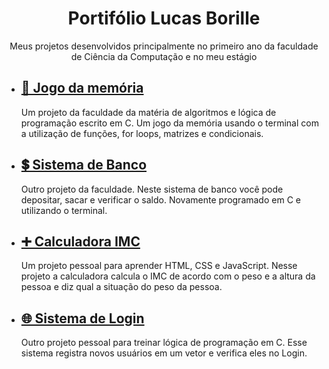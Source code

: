 <h1 align="center">Portifólio Lucas Borille</h1>
 
<p align="center">Meus projetos desenvolvidos principalmente no primeiro ano da faculdade de Ciência da Computação e no meu estágio</p>

- <h2><a href="https://github.com/lucasBorille/Portifolio/blob/main/Jogodamemoria.c" target="_blank"> 🧠 Jogo da memória </a></h2>
  Um projeto da faculdade da matéria de algoritmos e lógica de programação escrito em C. Um jogo da memória usando o terminal com a utilização de funções, for loops, matrizes e condicionais.

- <h2><a href="https://github.com/lucasBorille/Portifolio/blob/main/SistemaDeBanco.c" target="_blank"> 💲 Sistema de Banco </a></h2>
  Outro projeto da faculdade. Neste sistema de banco você pode depositar, sacar e verificar o saldo. Novamente programado em C e utilizando o terminal.

- <h2><a href="https://github.com/lucasBorille/Portifolio/tree/main/IMC" target="_blank"> ➕ Calculadora IMC</a></h2>
  Um projeto pessoal para aprender HTML, CSS e JavaScript. Nesse projeto a calculadora calcula o IMC de acordo com o peso e a altura da pessoa e diz qual a situação do peso da pessoa.

- <h2><a href="https://github.com/lucasBorille/Portifolio/blob/main/SistemadeLogin.c"> 🌐 Sistema de Login</a></h2>
  Outro projeto pessoal para treinar lógica de programação em C. Esse sistema registra novos usuários em um vetor e verifica eles no Login.
